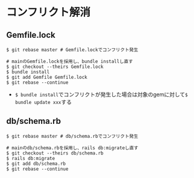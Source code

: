 # コンフリクト解消
## Gemfile.lock
```
$ git rebase master # Gemfile.lockでコンフリクト発生

# mainのGemfile.lockを採用し、bundle installし直す
$ git checkout --theirs Gemfile.lock
$ bundle install
$ git add Gemfile Gemfile.lock
$ git rebase --continue
```

- `$ bundle install`でコンフリクトが発生した場合は対象のgemに対して`$ bundle update xxx`する

## db/schema.rb
```
$ git rebase master # db/schema.rbでコンフリクト発生

# mainのdb/schema.rbを採用し、rails db:migrateし直す
$ git checkout --theirs db/schema.rb
$ rails db:migrate
$ git add db/schema.rb
$ git rebase --continue
```
